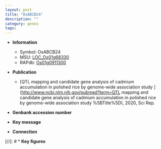 ```yaml
---
layout: post
title: "OsABCB24"
description: ""
category: genes
tags: 
---
```


* **Information**  
    + Symbol: OsABCB24  
    + MSU: [LOC_Os01g68330](http://rice.plantbiology.msu.edu/cgi-bin/ORF_infopage.cgi?orf=LOC_Os01g68330)  
    + RAPdb: [Os01g0911300](http://rapdb.dna.affrc.go.jp/viewer/gbrowse_details/irgsp1?name=Os01g0911300)  

* **Publication**  
    + [QTL mapping and candidate gene analysis of cadmium accumulation in polished rice by genome-wide association study ](http://www.ncbi.nlm.nih.gov/pubmed?term=QTL mapping and candidate gene analysis of cadmium accumulation in polished rice by genome-wide association study %5BTitle%5D), 2020, Sci Rep.

* **Genbank accession number**  

* **Key message**  

* **Connection**  

[//]: # * **Key figures**  


